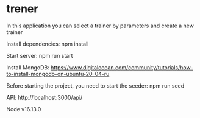 # trener
In this application you can select a trainer by parameters and create a new trainer

Install dependencies:
npm install

Start server: 
npm run start

Install MongoDB: https://www.digitalocean.com/community/tutorials/how-to-install-mongodb-on-ubuntu-20-04-ru

Before starting the project, you need to start the seeder:
npm run seed

API: http://localhost:3000/api/

Node v16.13.0


